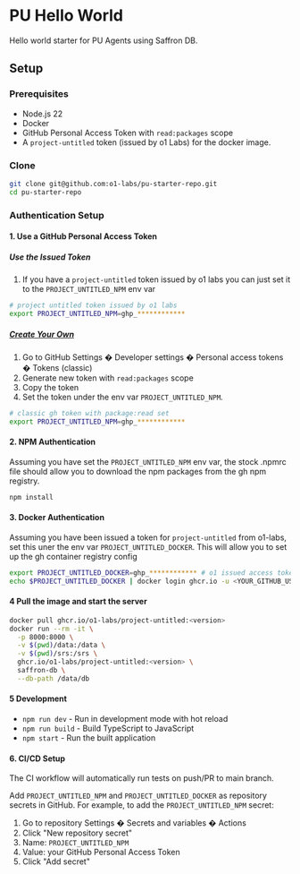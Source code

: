 # PU Hello World

Hello world starter for PU Agents using Saffron DB.

## Setup

### Prerequisites

- Node.js 22
- Docker
- GitHub Personal Access Token with `read:packages` scope
- A `project-untitled` token (issued by o1 Labs) for the docker image.

### Clone
```bash
git clone git@github.com:o1-labs/pu-starter-repo.git
cd pu-starter-repo
```

### Authentication Setup

#### 1. Use a GitHub Personal Access Token

##### Use the Issued Token
1. If you have a `project-untitled` token issued by o1 labs you can just set it to the `PROJECT_UNTITLED_NPM` env var
```bash
# project untitled token issued by o1 labs
export PROJECT_UNTITLED_NPM=ghp_************
```

##### [Create Your Own](https://docs.github.com/en/authentication/keeping-your-account-and-data-secure/managing-your-personal-access-tokens#personal-access-tokens-classic)
1. Go to GitHub Settings � Developer settings � Personal access tokens � Tokens (classic)
2. Generate new token with `read:packages` scope
3. Copy the token
4. Set the token under the env var `PROJECT_UNTITLED_NPM`.
```bash
# classic gh token with package:read set
export PROJECT_UNTITLED_NPM=ghp_************
```

#### 2. NPM Authentication

Assuming you have set the `PROJECT_UNTITLED_NPM` env var, the stock .npmrc file should allow you to download the npm packages
from the gh npm registry.

```bash
npm install
```

#### 3. Docker Authentication

Assuming you have been issued a token for `project-untitled` from o1-labs, set this uner the env var `PROJECT_UNTITLED_DOCKER`.
This will allow you to set up the gh container registry config

```bash
export PROJECT_UNTITLED_DOCKER=ghp_************ # o1 issued access token for docker registry access
echo $PROJECT_UNTITLED_DOCKER | docker login ghcr.io -u <YOUR_GITHUB_USERNAME> --password-stdin
```

#### 4 Pull the image and start the server

```bash
docker pull ghcr.io/o1-labs/project-untitled:<version>
docker run --rm -it \
  -p 8000:8000 \
  -v $(pwd)/data:/data \
  -v $(pwd)/srs:/srs \
  ghcr.io/o1-labs/project-untitled:<version> \
  saffron-db \
  --db-path /data/db
```

#### 5 Development

- `npm run dev` - Run in development mode with hot reload
- `npm run build` - Build TypeScript to JavaScript
- `npm start` - Run the built application

#### 6. CI/CD Setup

The CI workflow will automatically run tests on push/PR to main branch.

Add `PROJECT_UNTITLED_NPM` and `PROJECT_UNTITLED_DOCKER` as repository secrets in GitHub.
For example, to add the `PROJECT_UNTITLED_NPM` secret:

1. Go to repository Settings � Secrets and variables � Actions
2. Click "New repository secret"
3. Name: `PROJECT_UNTITLED_NPM`
4. Value: your GitHub Personal Access Token
5. Click "Add secret"
